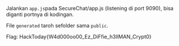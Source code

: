 Jalankan `app.js`pada SecureChat/app.js (listening di port 9090), bisa diganti portnya di kodingan.

File `generated` taroh sefolder sama `public`.

Flag: HackToday{W4d000oo00_Ez_DiFfie_h3llMAN_Crypt0}

